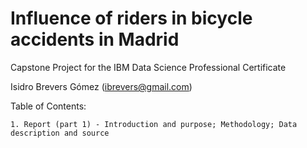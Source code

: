 # Influence of riders in bicycle accidents in Madrid

Capstone Project for the IBM Data Science Professional Certificate

Isidro Brevers Gómez (ibrevers@gmail.com)

Table of Contents:

    1. Report (part 1) - Introduction and purpose; Methodology; Data description and source
